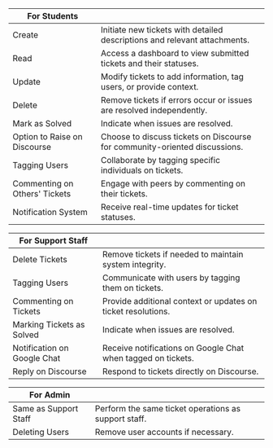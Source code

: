 | **For Students**               |                                                                                                        |
|---------------------------------|--------------------------------------------------------------------------------------------------------|
| Create                          | Initiate new tickets with detailed descriptions and relevant attachments.                              |
| Read                            | Access a dashboard to view submitted tickets and their statuses.                                        |
| Update                          | Modify tickets to add information, tag users, or provide context.                                        |
| Delete                          | Remove tickets if errors occur or issues are resolved independently.                                    |
| Mark as Solved                 | Indicate when issues are resolved.                                                                      |
| Option to Raise on Discourse   | Choose to discuss tickets on Discourse for community-oriented discussions.                               |
| Tagging Users                  | Collaborate by tagging specific individuals on tickets.                                                 |
| Commenting on Others' Tickets  | Engage with peers by commenting on their tickets.                                                       |
| Notification System            | Receive real-time updates for ticket statuses.                                                          |

| **For Support Staff**         |                                                                                                        |
|---------------------------------|--------------------------------------------------------------------------------------------------------|
| Delete Tickets                 | Remove tickets if needed to maintain system integrity.                                                  |
| Tagging Users                  | Communicate with users by tagging them on tickets.                                                       |
| Commenting on Tickets          | Provide additional context or updates on ticket resolutions.                                            |
| Marking Tickets as Solved     | Indicate when issues are resolved.                                                                      |
| Notification on Google Chat    | Receive notifications on Google Chat when tagged on tickets.                                             |
| Reply on Discourse             | Respond to tickets directly on Discourse.                                                               |

| **For Admin**                 |                                                                                                        |
|---------------------------------|--------------------------------------------------------------------------------------------------------|
| Same as Support Staff          | Perform the same ticket operations as support staff.                                                    |
| Deleting Users                 | Remove user accounts if necessary.                                                                      |
